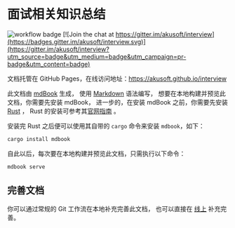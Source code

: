 # 面试相关知识总结

![workflow badge](https://github.com/akusoft/interview/workflows/github-pages/badge.svg)
[![Join the chat at https://gitter.im/akusoft/interview](https://badges.gitter.im/akusoft/interview.svg)](https://gitter.im/akusoft/interview?utm_source=badge&utm_medium=badge&utm_campaign=pr-badge&utm_content=badge)

文档托管在 GitHub Pages，在线访问地址：https://akusoft.github.io/interview

此文档由 [mdBook](https://github.com/rust-lang/mdBook) 生成，
使用 [Markdown](https://guides.github.com/features/mastering-markdown/) 语法编写，
想要在本地构建并预览此文档，你需要先安装 mdBook，
进一步的，在安装 mdBook 之前，你需要先安装 [Rust](https://www.rust-lang.org/zh-CN/) ，
Rust 的安装可参考其[官网指南](https://www.rust-lang.org/zh-CN/tools/install) 。

安装完 Rust 之后便可以使用其自带的 `cargo` 命令来安装 `mdbook`，如下：

```bash
cargo install mdbook
```

自此以后，每次要在本地构建并预览此文档，只需执行以下命令：

```bash
mdbook serve
```

## 完善文档

你可以通过常规的 Git 工作流在本地补充完善此文档，
也可以直接在 [线上](https://github.com/akusoft/interview) 补充完善。
